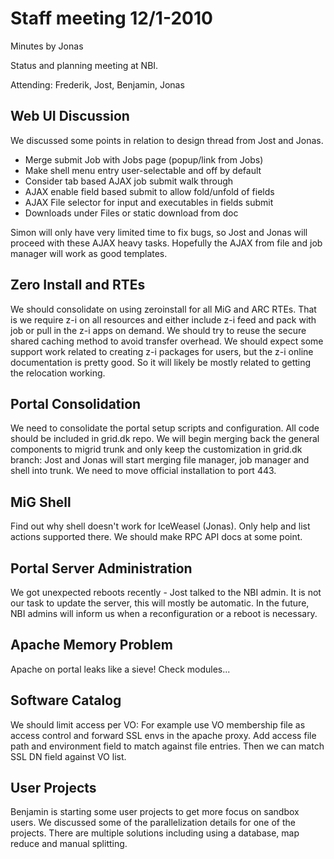 # Staff meeting 12/1-2010

Minutes by Jonas


Status and planning meeting at NBI.

Attending: Frederik, Jost, Benjamin, Jonas


## Web UI Discussion

We discussed some points in relation to design thread from Jost and
Jonas.
 - Merge submit Job with Jobs page (popup/link from Jobs)
 - Make shell menu entry user-selectable and off by default
 - Consider tab based AJAX job submit walk through
 - AJAX enable field based submit to allow fold/unfold of fields
 - AJAX File selector for input and executables in fields submit
 - Downloads under Files or static download from doc

Simon will only have very limited time to fix bugs, so Jost and Jonas
will proceed with these AJAX heavy tasks. Hopefully the AJAX from file
and job manager will work as good templates.


## Zero Install and RTEs

We should consolidate on using zeroinstall for all MiG and ARC
RTEs. That is we require z-i on all resources and either include z-i
feed and pack with job or pull in the z-i apps on demand.
We should try to reuse the secure shared caching method to avoid transfer
overhead.
We should expect some support work related to creating z-i packages for
users, but the z-i online documentation is pretty good. So it will
likely be mostly related to getting the relocation working.


## Portal Consolidation

We need to consolidate the portal setup scripts and configuration. All
code should be included in grid.dk repo. We will begin merging back the
general components to migrid trunk and only keep the customization in
grid.dk branch: Jost and Jonas will start merging file manager, job
manager and shell into trunk.
We need to move official installation to port 443.


## MiG Shell

Find out why shell doesn't work for IceWeasel (Jonas). Only help and
list actions supported there.
We should make RPC API docs at some point.


## Portal Server Administration

We got unexpected reboots recently - Jost talked to the NBI admin.
It is not our task to update the server, this will mostly be automatic. In the future, NBI admins will inform us when a reconfiguration or a reboot is necessary.

## Apache Memory Problem

Apache on portal leaks like a sieve!
Check modules...


## Software Catalog

We should limit access per VO: For example use VO membership file as
access control and forward SSL envs in the apache proxy.
Add access file path and environment field to match against file entries.
Then we can match SSL DN field against VO list.


## User Projects

Benjamin is starting some user projects to get more focus on sandbox
users.
We discussed some of the parallelization details for one of the
projects. There are multiple solutions including using a database, map reduce
and manual splitting.